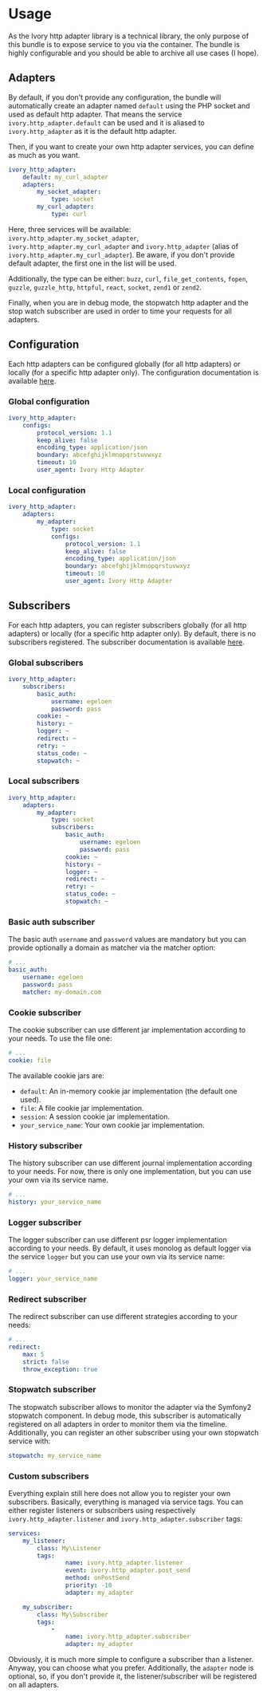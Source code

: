 # Usage

As the Ivory http adapter library is a technical library, the only purpose of this bundle is to expose service to you
via the container. The bundle is highly configurable and you should be able to archive all use cases (I hope).

## Adapters

By default, if you don't provide any configuration, the bundle will automatically create an adapter named `default`
using the PHP socket and used as default http adapter. That means the service `ivory.http_adapter.default` can be used
and it is aliased to `ivory.http_adapter` as it is the default http adapter.

Then, if you want to create your own http adapter services, you can define as much as you want.

``` yaml
ivory_http_adapter:
    default: my_curl_adapter
    adapters:
        my_socket_adapter:
            type: socket
        my_curl_adapter:
            type: curl
```

Here, three services will be available: `ivory.http_adapter.my_socket_adapter`, `ivory.http_adapter.my_curl_adapter`
and `ivory.http_adapter` (alias of `ivory.http_adapter.my_curl_adapter`). Be aware, if you don't provide default
adapter, the first one in the list will be used.

Additionally, the type can be either: `buzz`, `curl`, `file_get_contents`, `fopen`, `guzzle`, `guzzle_http`, `httpful`,
`react`, `socket`, `zend1` or `zend2`.

Finally, when you are in debug mode, the stopwatch http adapter and the stop watch subscriber are used in order to time
your requests for all adapters.

## Configuration

Each http adapters can be configured globally (for all http adapters) or locally (for a specific http adapter only).
The configuration documentation is available
[here](https://github.com/egeloen/ivory-http-adapter/blob/master/doc/configuration.md).

### Global configuration

``` yaml
ivory_http_adapter:
    configs:
        protocol_version: 1.1
        keep_alive: false
        encoding_type: application/json
        boundary: abcefghijklmnopqrstuvwxyz
        timeout: 10
        user_agent: Ivory Http Adapter
```

### Local configuration

``` yaml
ivory_http_adapter:
    adapters:
        my_adapter:
            type: socket
            configs:
                protocol_version: 1.1
                keep_alive: false
                encoding_type: application/json
                boundary: abcefghijklmnopqrstuvwxyz
                timeout: 10
                user_agent: Ivory Http Adapter
```

## Subscribers

For each http adapters, you can register subscribers globally (for all http adapters) or locally (for a specific http
adapter only). By default, there is no subscribers registered. The subscriber documentation is available
[here](https://github.com/egeloen/ivory-http-adapter/blob/master/doc/events.md#available-subscribers).

### Global subscribers

``` yaml
ivory_http_adapter:
    subscribers:
        basic_auth:
            username: egeloen
            password: pass
        cookie: ~
        history: ~
        logger: ~
        redirect: ~
        retry: ~
        status_code: ~
        stopwatch: ~
```

### Local subscribers

``` yaml
ivory_http_adapter:
    adapters:
        my_adapter:
            type: socket
            subscribers:
                basic_auth:
                    username: egeloen
                    password: pass
                cookie: ~
                history: ~
                logger: ~
                redirect: ~
                retry: ~
                status_code: ~
                stopwatch: ~
```

### Basic auth subscriber

The basic auth `username` and `password` values are mandatory but you can provide optionally a domain as matcher via
the matcher option:

``` yaml
# ...
basic_auth:
    username: egeloen
    password: pass
    matcher: my-domain.com
```

### Cookie subscriber

The cookie subscriber can use different jar implementation according to your needs. To use the file one:

``` yaml
# ...
cookie: file
```

The available cookie jars are:

 * `default`: An in-memory cookie jar implementation (the default one used).
 * `file`: A file cookie jar implementation.
 * `session`: A session cookie jar implementation.
 * `your_service_name`: Your own cookie jar implementation.

### History subscriber

The history subscriber can use different journal implementation according to your needs. For now, there is only one
implementation, but you can use your own via its service name.

``` yaml
# ...
history: your_service_name
```

### Logger subscriber

The logger subscriber can use different psr logger implementation according to your needs. By default, it uses
monolog as default logger via the service `logger` but you can use your own via its service name:

``` yaml
# ...
logger: your_service_name
```

### Redirect subscriber

The redirect subscriber can use different strategies according to your needs:

``` yaml
# ...
redirect:
    max: 5
    strict: false
    throw_exception: true
```

### Stopwatch subscriber

The stopwatch subscriber allows to monitor the adapter via the Symfony2 stopwatch component. In debug mode, this
subscriber is automatically registered on all adapters in order to monitor them via the timeline. Additionally, you can
register an other subscriber using your own stopwatch service with:

``` yaml
stopwatch: my_service_name
```

### Custom subscribers

Everything explain still here does not allow you to register your own subscribers. Basically, everything is managed via
service tags. You can either register listeners or subscribers using respectively `ivory.http_adapter.listener` and
`ivory.http_adapter.subscriber` tags:

``` yaml
services:
    my_listener:
        class: My\Listener
        tags:
                name: ivory.http_adapter.listener
                event: ivory.http_adapter.post_send
                method: onPostSend
                priority: -10
                adapter: my_adapter

    my_subscriber:
        class: My\Subscriber
        tags:
            -
                name: ivory.http_adapter.subscriber
                adapter: my_adapter
```

Obviously, it is much more simple to configure a subscriber than a listener. Anyway, you can choose what you prefer.
Additionally, the `adapter` node is optional, so, if you don't provide it, the listener/subscriber will be registered
on all adapters.
